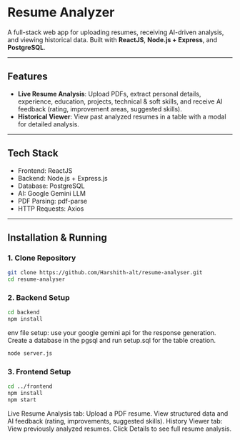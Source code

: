 # Resume Analyzer

A full-stack web app for uploading resumes, receiving AI-driven analysis, and viewing historical data. Built with **ReactJS**, **Node.js + Express**, and **PostgreSQL**.

---

## Features

- **Live Resume Analysis**: Upload PDFs, extract personal details, experience, education, projects, technical & soft skills, and receive AI feedback (rating, improvement areas, suggested skills).  
- **Historical Viewer**: View past analyzed resumes in a table with a modal for detailed analysis.  

---

## Tech Stack

- Frontend: ReactJS  
- Backend: Node.js + Express.js  
- Database: PostgreSQL  
- AI: Google Gemini LLM  
- PDF Parsing: pdf-parse  
- HTTP Requests: Axios  

---

## Installation & Running

### 1. Clone Repository
```bash 
git clone https://github.com/Harshith-alt/resume-analyser.git
cd resume-analyser
```
### 2. Backend Setup
```bash 
cd backend
npm install
```
env file setup:
use your google gemini api for the response generation.
Create a database in the pgsql and run setup.sql for the table creation.
```bash 
node server.js
```
### 3. Frontend Setup
```bash
cd ../frontend
npm install
npm start
```

Live Resume Analysis tab:
Upload a PDF resume.
View structured data and AI feedback (rating, improvements, suggested skills).
History Viewer tab:
View previously analyzed resumes.
Click Details to see full resume analysis.

